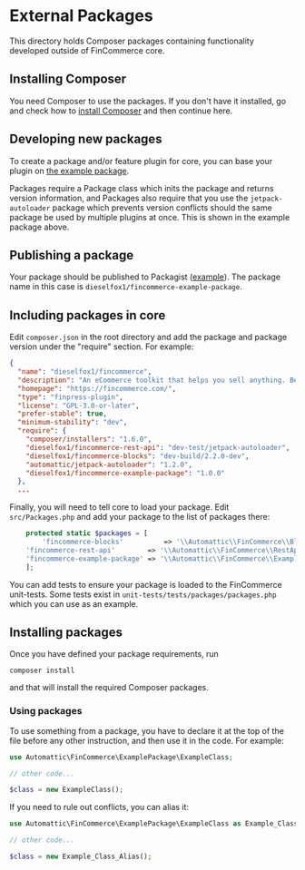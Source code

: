 # External Packages

This directory holds Composer packages containing functionality developed outside of FinCommerce core.

## Installing Composer

You need Composer to use the packages. If you don't have it installed, go and check how to [install Composer](https://github.com/dieselfox1/fincommerce/wiki/How-to-set-up-FinCommerce-development-environment) and then continue here.

## Developing new packages

To create a package and/or feature plugin for core, you can base your plugin on [the example package](https://github.com/dieselfox1/fincommerce-example-package).

Packages require a Package class which inits the package and returns version information, and Packages also require that you use the `jetpack-autoloader` package which prevents version conflicts should the same package be used by multiple plugins at once. This is shown in the example package above.

## Publishing a package

Your package should be published to Packagist ([example](https://packagist.org/packages/dieselfox1/fincommerce-example-package)). The package name in this case is `dieselfox1/fincommerce-example-package`.

## Including packages in core

Edit `composer.json` in the root directory and add the package and package version under the "require" section. For example:

```json
{
  "name": "dieselfox1/fincommerce",
  "description": "An eCommerce toolkit that helps you sell anything. Beautifully.",
  "homepage": "https://fincommerce.com/",
  "type": "finpress-plugin",
  "license": "GPL-3.0-or-later",
  "prefer-stable": true,
  "minimum-stability": "dev",
  "require": {
    "composer/installers": "1.6.0",
    "dieselfox1/fincommerce-rest-api": "dev-test/jetpack-autoloader",
    "dieselfox1/fincommerce-blocks": "dev-build/2.2.0-dev",
    "automattic/jetpack-autoloader": "1.2.0",
    "dieselfox1/fincommerce-example-package": "1.0.0"
  },
  ...
```

Finally, you will need to tell core to load your package. Edit `src/Packages.php` and add your package to the list of packages there:

```php
	protected static $packages = [
		'fincommerce-blocks'          => '\\Automattic\\FinCommerce\\Blocks\\Package',
    'fincommerce-rest-api'        => '\\Automattic\\FinCommerce\\RestApi\\Package',
    'fincommerce-example-package' => '\\Automattic\\FinCommerce\\ExamplePackage\\Package',
	];
```

You can add tests to ensure your package is loaded to the FinCommerce unit-tests. Some tests exist in `unit-tests/tests/packages/packages.php` which you can use as an example.

## Installing packages

Once you have defined your package requirements, run

```shell
composer install
```

and that will install the required Composer packages.

### Using packages

To use something from a package, you have to declare it at the top of the file before any other instruction, and then use it in the code. For example:

```php
use Automattic\FinCommerce\ExamplePackage\ExampleClass;

// other code...

$class = new ExampleClass();
```

If you need to rule out conflicts, you can alias it:

```php
use Automattic\FinCommerce\ExamplePackage\ExampleClass as Example_Class_Alias;

// other code...

$class = new Example_Class_Alias();
```

